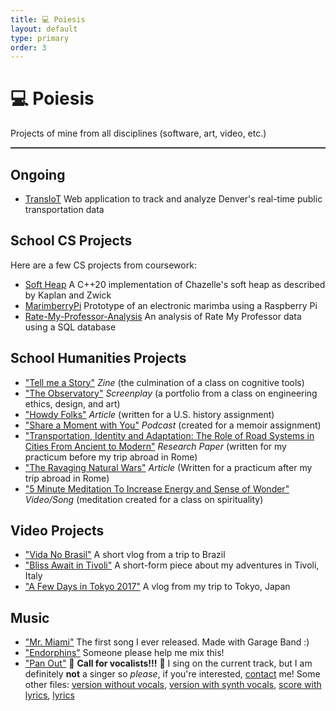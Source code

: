 ```yaml
---
title: 💻 Poiesis
layout: default
type: primary
order: 3
---
```


# 💻 Poiesis

Projects of mine from all disciplines (software, art, video, etc.)

<hr style="height:2px;border:none;color:#333;background-color:#333;" />

## Ongoing

- [TransIoT](https://github.com/JosephLovato/transIoT) Web application to track and analyze Denver's real-time public transportation data

## School CS Projects

Here are a few CS projects from coursework:

- [Soft Heap](https://github.com/sddale/soft-heap/) A C++20 implementation of Chazelle's soft heap as described by Kaplan and Zwick
- [MarimberryPi](https://github.com/JosephLovato/MarimberryPi) Prototype of an electronic marimba using a Raspberry Pi
- [Rate-My-Professor-Analysis](https://github.com/JosephLovato/Rate-My-Professor-Analysis) An analysis of Rate My Professor data using a SQL database

## School Humanities Projects

-  ["Tell me a Story"](https://drive.google.com/file/d/15IzTQFSmt9sPijs8FN5GsTFsbDogPnB2/view?usp=sharing) *Zine* (the culmination of a class on cognitive tools) 
- ["The Observatory"](downloads/IDEAS-Portfolio.pdf) *Screenplay* (a portfolio from a class on engineering ethics, design, and art)
- ["Howdy Folks"](downloads/Howdy-Folks.pdf) *Article* (written for a U.S. history assignment)
- ["Share a Moment with You"](downloads/Share-a-Moment-with-You.mp3) *Podcast* (created for a memoir assignment)
- ["Transportation, Identity and Adaptation: The Role of Road Systems in Cities From Ancient to Modern"](downloads/Research-Paper-Practicum-Joey_Lovato.pdf) *Research Paper* (written for my practicum before my trip abroad in Rome)
- ["The Ravaging Natural Wars"](downloads/The-Ravaing-Natural-Wars.pdf) *Article* (Written for a practicum after my trip abroad in Rome)
- ["5 Minute Meditation To Increase Energy and Sense of Wonder"](https://youtu.be/R8f-YolstrE) *Video/Song* (meditation created for a class on spirituality)

## Video Projects

- ["Vida No Brasil"](https://www.youtube.com/watch?v=pi9LSNXEwL4) A short vlog from a trip to Brazil
- ["Bliss Await in Tivoli"](https://www.youtube.com/watch?v=SmBrW9T3C7E) A short-form piece about my adventures in Tivoli, Italy
- ["A Few Days in Tokyo 2017"](https://youtu.be/CWHTFtZsQug) A vlog from my trip to Tokyo, Japan

## Music

- ["Mr. Miami"](https://www.youtube.com/watch?v=ZGf1Uvc9OpU) The first song I ever released. Made with Garage Band :)
- ["Endorphins"](downloads/endorphins.mp3) Someone please help me mix this!
- ["Pan Out"](downloads/panout/panout_with_vocals.mp3) 🎤 **Call for vocalists!!!** 🎤 I sing on the current track, but I am definitely **not** a singer so *please*, if you're interested, [contact](mailto:joeylovato1@gmail.com) me! Some other files: [version without vocals](downloads/panout/panout_novocals.mp3), [version with synth vocals](downloads/panout/panout_with_synth_vocals.mp3), [score with lyrics](downloads/panout/panout_score.pdf), [lyrics](downloads/panout/panout_lyrics.txt)